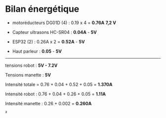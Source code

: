 # Bilan énergétique
- motoréducteurs DG01D (4) : 0.19 x 4 = **0.76A** **7,2 V**

- Capteur ultrasons HC-SR04 : **0.04A** - **5V**

- ESP32 (2) : 0.26A x 2 = **0.52A** - **5V**  

- Haut parleur : **0.05** - **5V**
___
tensions robot : **5V - 7.2V**

Tensions manette : **5V**

Intensité totale = 0.76 + 0.04 + 0.52 + 0.05 = **1.370A**

Intensité robot : 0.76 + 0.04 + 0.26 + 0.05 = **1.11A**

Intensité manette : 0.26 + 0.002 = **0.260A**

²